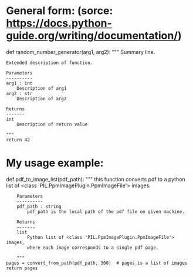# General form: (sorce: https://docs.python-guide.org/writing/documentation/)

def random_number_generator(arg1, arg2):
    """
    Summary line.

    Extended description of function.

    Parameters
    ----------
    arg1 : int
        Description of arg1
    arg2 : str
        Description of arg2

    Returns
    -------
    int
        Description of return value

    """
    return 42



# My usage example:
def pdf_to_image_list(pdf_path):
    """
        this function converts pdf to a python list of <class 'PIL.PpmImagePlugin.PpmImageFile'> images.

        Parameters
        ----------
        pdf_path : string
            pdf_path is the local path of the pdf file on given machine.

        Returns
        -------
        list
            Python list of <class 'PIL.PpmImagePlugin.PpmImageFile'> images,
            where each image corresponds to a single pdf page.

        """
    pages = convert_from_path(pdf_path, 300)  # pages is a list of images
    return pages